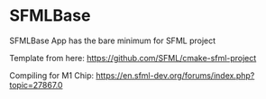 # SFMLBase
SFMLBase App has the bare minimum for SFML project

Template from here: https://github.com/SFML/cmake-sfml-project

Compiling for M1 Chip: https://en.sfml-dev.org/forums/index.php?topic=27867.0
